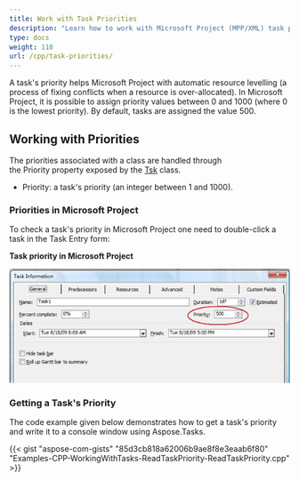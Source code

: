 ```yaml
---
title: Work with Task Priorities
description: "Learn how to work with Microsoft Project (MPP/XML) task priorities using Aspose.Tasks for C++."
type: docs
weight: 110
url: /cpp/task-priorities/
---
```


A task's priority helps Microsoft Project with automatic resource levelling (a process of fixing conflicts when a resource is over-allocated). In Microsoft Project, it is possible to assign priority values between 0 and 1000 (where 0 is the lowest priority). By default, tasks are assigned the value 500.

## **Working with Priorities**
The priorities associated with a class are handled through the Priority property exposed by the [Tsk](https://apireference.aspose.com/tasks/net/aspose.tasks/tsk) class.

- Priority: a task's priority (an integer between 1 and 1000).

### **Priorities in Microsoft Project**
To check a task's priority in Microsoft Project one need to double-click a task in the Task Entry form:

**Task priority in Microsoft Project** 

![viewing task priorities](handling-priorities_1.png)

### **Getting a Task's Priority**
The code example given below demonstrates how to get a task's priority and write it to a console window using Aspose.Tasks.

{{< gist "aspose-com-gists" "85d3cb818a62006b9ae8f8e3eaab6f80" "Examples-CPP-WorkingWithTasks-ReadTaskPriority-ReadTaskPriority.cpp" >}}
